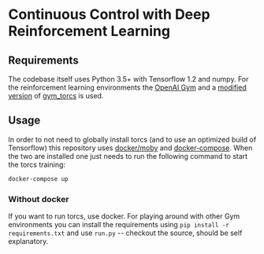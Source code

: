 # Continuous Control with Deep Reinforcement Learning

## Requirements
The codebase itself uses Python 3.5+ with Tensorflow 1.2 and numpy. For the reinforcement learning environments the [OpenAI Gym](https://gym.openai.com/) and a [modified](src/lib/torcs) [version](docker/Dockerfile.torcs) of [gym_torcs](https://github.com/ugo-nama-kun/gym_torcs) is used.

## Usage
In order to not need to globally install torcs (and to use an optimized build of Tensorflow) this repository uses [docker/moby](https://github.com/moby/moby) and [docker-compose](https://github.com/docker/compose). When the two are installed one just needs to run the following command to start the torcs training:

```bash
docker-compose up
```

### Without docker
If you want to run torcs, use docker. For playing around with other Gym environments you can install the requirements using `pip install -r requirements.txt` and use `run.py` -- checkout the source, should be self explanatory.
